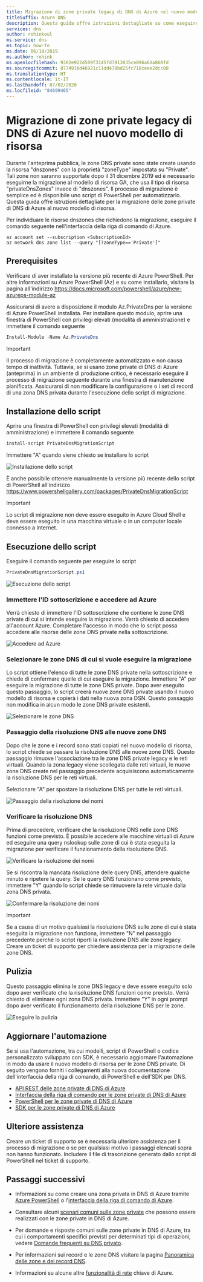 ```yaml
---
title: Migrazione di zone private legacy di DNS di Azure nel nuovo modello di risorsa
titleSuffix: Azure DNS
description: Questa guida offre istruzioni dettagliate su come eseguire la migrazione di zone DNS private legacy nel modello di risorsa più recente
services: dns
author: rohinkoul
ms.service: dns
ms.topic: how-to
ms.date: 06/18/2019
ms.author: rohink
ms.openlocfilehash: 9302e922d509f3145fd7913835ce896a6da860fd
ms.sourcegitcommit: 877491bd46921c11dd478bd25fc718ceee2dcc08
ms.translationtype: HT
ms.contentlocale: it-IT
ms.lasthandoff: 07/02/2020
ms.locfileid: "84699465"
---
```

# <a name="migrating-legacy-azure-dns-private-zones-to-new-resource-model"></a>Migrazione di zone private legacy di DNS di Azure nel nuovo modello di risorsa

Durante l'anteprima pubblica, le zone DNS private sono state create usando la risorsa "dnszones" con la proprietà "zoneType" impostata su "Private". Tali zone non saranno supportate dopo il 31 dicembre 2019 ed è necessario eseguirne la migrazione al modello di risorsa GA, che usa il tipo di risorsa "privateDnsZones" invece di "dnszones". Il processo di migrazione è semplice ed è disponibile uno script di PowerShell per automatizzarlo. Questa guida offre istruzioni dettagliate per la migrazione delle zone private di DNS di Azure al nuovo modello di risorsa.

Per individuare le risorse dnszones che richiedono la migrazione, eseguire il comando seguente nell'interfaccia della riga di comando di Azure.
```azurecli
az account set --subscription <SubscriptionId>
az network dns zone list --query "[?zoneType=='Private']"
```

## <a name="prerequisites"></a>Prerequisites

Verificare di aver installato la versione più recente di Azure PowerShell. Per altre informazioni su Azure PowerShell (Az) e su come installarlo, visitare la pagina all'indirizzo https://docs.microsoft.com/powershell/azure/new-azureps-module-az

Assicurarsi di avere a disposizione il modulo Az.PrivateDns per la versione di Azure PowerShell installata. Per installare questo modulo, aprire una finestra di PowerShell con privilegi elevati (modalità di amministrazione) e immettere il comando seguente

```powershell
Install-Module -Name Az.PrivateDns
```

>[!IMPORTANT]
>Il processo di migrazione è completamente automatizzato e non causa tempo di inattività. Tuttavia, se si usano zone private di DNS di Azure (anteprima) in un ambiente di produzione critico, è necessario eseguire il processo di migrazione seguente durante una finestra di manutenzione pianificata. Assicurarsi di non modificare la configurazione o i set di record di una zona DNS privata durante l'esecuzione dello script di migrazione.

## <a name="installing-the-script"></a>Installazione dello script

Aprire una finestra di PowerShell con privilegi elevati (modalità di amministrazione) e immettere il comando seguente

```powershell
install-script PrivateDnsMigrationScript
```

Immettere "A" quando viene chiesto se installare lo script

![Installazione dello script](./media/private-dns-migration-guide/install-migration-script.png)

È anche possibile ottenere manualmente la versione più recente dello script di PowerShell all'indirizzo https://www.powershellgallery.com/packages/PrivateDnsMigrationScript

>[!IMPORTANT]
>Lo script di migrazione non deve essere eseguito in Azure Cloud Shell e deve essere eseguito in una macchina virtuale o in un computer locale connesso a Internet.

## <a name="running-the-script"></a>Esecuzione dello script

Eseguire il comando seguente per eseguire lo script

```powershell
PrivateDnsMigrationScript.ps1
```

![Esecuzione dello script](./media/private-dns-migration-guide/running-migration-script.png)

### <a name="enter-the-subscription-id-and-sign-in-to-azure"></a>Immettere l'ID sottoscrizione e accedere ad Azure

Verrà chiesto di immettere l'ID sottoscrizione che contiene le zone DNS private di cui si intende eseguire la migrazione. Verrà chiesto di accedere all'account Azure. Completare l'accesso in modo che lo script possa accedere alle risorse delle zone DNS private nella sottoscrizione.

![Accedere ad Azure](./media/private-dns-migration-guide/login-migration-script.png)

### <a name="select-the-dns-zones-you-want-to-migrate"></a>Selezionare le zone DNS di cui si vuole eseguire la migrazione

Lo script ottiene l'elenco di tutte le zone DNS private nella sottoscrizione e chiede di confermare quelle di cui eseguire la migrazione. Immettere "A" per eseguire la migrazione di tutte le zone DNS private. Dopo aver eseguito questo passaggio, lo script creerà nuove zone DNS private usando il nuovo modello di risorsa e copierà i dati nella nuova zona DSN. Questo passaggio non modifica in alcun modo le zone DNS private esistenti.

![Selezionare le zone DNS](./media/private-dns-migration-guide/migratezone-migration-script.png)

### <a name="switching-dns-resolution-to-the-new-dns-zones"></a>Passaggio della risoluzione DNS alle nuove zone DNS

Dopo che le zone e i record sono stati copiati nel nuovo modello di risorsa, lo script chiede se passare la risoluzione DNS alle nuove zone DNS. Questo passaggio rimuove l'associazione tra le zone DNS private legacy e le reti virtuali. Quando la zona legacy viene scollegata dalle reti virtuali, le nuove zone DNS create nel passaggio precedente acquisiscono automaticamente la risoluzione DNS per le reti virtuali.

Selezionare "A" per spostare la risoluzione DNS per tutte le reti virtuali.

![Passaggio della risoluzione dei nomi](./media/private-dns-migration-guide/switchresolution-migration-script.png)

### <a name="verify-the-dns-resolution"></a>Verificare la risoluzione DNS

Prima di procedere, verificare che la risoluzione DNS nelle zone DNS funzioni come previsto. È possibile accedere alle macchine virtuali di Azure ed eseguire una query nslookup sulle zone di cui è stata eseguita la migrazione per verificare il funzionamento della risoluzione DNS.

![Verificare la risoluzione dei nomi](./media/private-dns-migration-guide/verifyresolution-migration-script.png)

Se si riscontra la mancata risoluzione delle query DNS, attendere qualche minuto e ripetere la query. Se le query DNS funzionano come previsto, immettere "Y" quando lo script chiede se rimuovere la rete virtuale dalla zona DNS privata.

![Confermare la risoluzione dei nomi](./media/private-dns-migration-guide/confirmresolution-migration-script.png)

>[!IMPORTANT]
>Se a causa di un motivo qualsiasi la risoluzione DNS sulle zone di cui è stata eseguita la migrazione non funziona, immettere "N" nel passaggio precedente perché lo script riporti la risoluzione DNS alle zone legacy. Creare un ticket di supporto per chiedere assistenza per la migrazione delle zone DNS.

## <a name="cleanup"></a>Pulizia

Questo passaggio elimina le zone DNS legacy e deve essere eseguito solo dopo aver verificato che la risoluzione DNS funzioni come previsto. Verrà chiesto di eliminare ogni zona DNS privata. Immettere "Y" in ogni prompt dopo aver verificato il funzionamento della risoluzione DNS per le zone.

![Eseguire la pulizia](./media/private-dns-migration-guide/cleanup-migration-script.png)

## <a name="update-your-automation"></a>Aggiornare l'automazione

Se si usa l'automazione, tra cui modelli, script di PowerShell o codice personalizzato sviluppato con SDK, è necessario aggiornare l'automazione in modo da usare il nuovo modello di risorsa per le zone DNS private. Di seguito vengono forniti i collegamenti alla nuova documentazione dell'interfaccia della riga di comando, di PowerShell e dell'SDK per DNS.
* [API REST delle zone private di DNS di Azure](https://docs.microsoft.com/rest/api/dns/privatedns/privatezones)
* [Interfaccia della riga di comando per le zone private di DNS di Azure](https://docs.microsoft.com/cli/azure/ext/privatedns/network/private-dns?view=azure-cli-latest)
* [PowerShell per le zone private di DNS di Azure](https://docs.microsoft.com/powershell/module/az.privatedns/?view=azps-2.3.2)
* [SDK per le zone private di DNS di Azure](https://docs.microsoft.com/dotnet/api/overview/azure/privatedns/management?view=azure-dotnet-preview)

## <a name="need-further-help"></a>Ulteriore assistenza

Creare un ticket di supporto se è necessaria ulteriore assistenza per il processo di migrazione o se per qualsiasi motivo i passaggi elencati sopra non hanno funzionato. Includere il file di trascrizione generato dallo script di PowerShell nel ticket di supporto.

## <a name="next-steps"></a>Passaggi successivi

* Informazioni su come creare una zona privata in DNS di Azure tramite [Azure PowerShell](./private-dns-getstarted-powershell.md) o l'[interfaccia della riga di comando di Azure](./private-dns-getstarted-cli.md).

* Consultare alcuni [scenari comuni sulle zone private](./private-dns-scenarios.md) che possono essere realizzati con le zone private in DNS di Azure.

* Per domande e risposte comuni sulle zone private in DNS di Azure, tra cui i comportamenti specifici previsti per determinati tipi di operazioni, vedere [Domande frequenti su DNS privato](./dns-faq-private.md).

* Per informazioni sui record e le zone DNS visitare la pagina [Panoramica delle zone e dei record DNS](dns-zones-records.md).

* Informazioni su alcune altre [funzionalità di rete](../networking/networking-overview.md) chiave di Azure.
